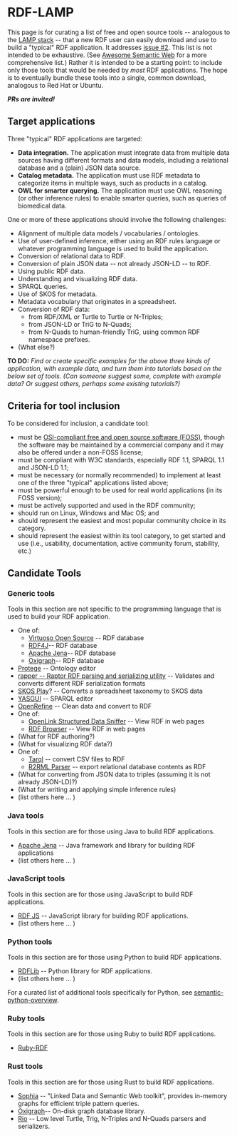 # RDF-LAMP

This page is for curating a list of free and open source tools -- analogous to the [LAMP stack](https://en.wikipedia.org/wiki/LAMP_%28software_bundle%29) -- that a new RDF user can easily download and use to build a "typical" RDF application.  It addresses [issue #2](https://github.com/w3c/EasierRDF/issues/2).  This list is not intended to be exhaustive.  (See [Awesome Semantic Web](https://github.com/semantalytics/awesome-semantic-web) for a more comprehensive list.)  Rather it is intended to be a starting point: to include only those tools that would be needed by _most_ RDF applications.  The hope is to eventually bundle these tools into a single, common download, analogous to Red Hat or Ubuntu.

_**PRs are invited!**_

## Target applications
Three "typical" RDF applications are targeted:

* **Data integration.** The application must integrate data from multiple data sources having different formats and data models, including a relational database and a (plain) JSON data source.
* **Catalog metadata.** The application must use RDF metadata to categorize items in multiple ways, such as products in a catalog.
* **OWL for smarter querying.** The application must use OWL reasoning (or other inference rules) to enable smarter queries, such as queries of biomedical data.

One or more of these applications should involve the following challenges:

* Alignment of multiple data models / vocabularies / ontologies. 
* Use of user-defined inference, either using an RDF rules language or whatever programming language is used to build the application.
* Conversion of relational data to RDF.
* Conversion of plain JSON data -- not already JSON-LD -- to RDF.
* Using public RDF data.
* Understanding and visualizing RDF data.
* SPARQL queries.
* Use of SKOS for metadata.
* Metadata vocabulary that originates in a spreadsheet.
* Conversion of RDF data:
  * from RDF/XML or Turtle to Turtle or N-Triples; 
  * from JSON-LD or TriG to N-Quads;
  * from N-Quads to human-friendly TriG, using common RDF namespace prefixes.
* (What else?)

**TO DO:** _Find or create specific examples for the above three kinds of application, with example data, and turn them into tutorials based on the below set of tools.   (Can someone suggest some, complete with example data?  Or suggest others, perhaps some existing tutorials?)_

## Criteria for tool inclusion
To be considered for inclusion, a candidate tool:
* must be [OSI-compliant free and open source software (FOSS)](https://opensource.org/), though the software may be maintained by a commercial company and it may also be offered under a non-FOSS license;
* must be compliant with W3C standards, especially RDF 1.1, SPARQL 1.1 and JSON-LD 1.1;
* must be necessary (or normally recommended) to implement at least one of the three "typical" applications listed above;
* must be powerful enough to be used for real world applications (in its FOSS version);
* must be actively supported and used in the RDF community;
* should run on Linux, Windows and Mac OS; and
* should represent the easiest and most popular community choice in its category.
* should represent the easiest within its tool category, to get started and use (i.e., usability, documentation, active community forum, stability, etc.)

## Candidate Tools

### Generic tools
Tools in this section are not specific to the programming language that is used to build your RDF application.

* One of:
  * [Virtuoso Open Source](https://github.com/openlink/virtuoso-opensource/) -- RDF database
  * [RDF4J](https://www.rdf4j.org/)-- RDF database
  * [Apache Jena](https://jena.apache.org/)-- RDF database
  * [Oxigraph](https://github.com/oxigraph/oxigraph)-- RDF database
* [Protege](https://protege.stanford.edu) -- Ontology editor
* [rapper -- Raptor RDF parsing and serializing utility](https://librdf.org/raptor/rapper.html) -- Validates and converts different RDF serialization formats
* [SKOS Play](https://skos-play.sparna.fr/play/about)? -- Converts a spreadsheet taxonomy to SKOS data
* [YASGUI](https://triply.cc/docs/yasgui) -- SPARQL editor 
* [OpenRefine](https://openrefine.org/) -- Clean data and convert to RDF
* One of:
  * [OpenLink Structured Data Sniffer](https://github.com/OpenLinkSoftware/OSDS_extension) -- View RDF in web pages
  * [RDF Browser](https://addons.mozilla.org/en-US/firefox/addon/rdf-browser/) -- View RDF in web pages
* (What for RDF authoring?)
* (What for visualizing RDF data?)
* One of:
  * [Tarql](http://tarql.github.io/) -- convert CSV files to RDF
  * [R2RML Parser](https://github.com/nkons/r2rml-parser) -- export relational database contents as RDF
* (What for converting from JSON data to triples (assuming it is not already JSON-LD)?)
* (What for writing and applying simple inference rules)
* (list others here ... )

### Java tools
Tools in this section are for those using Java to build RDF applications.

* [Apache Jena](https://jena.apache.org/download/index.cgi) -- Java framework and library for building RDF applications
* (list others here ... )

### JavaScript tools
Tools in this section are for those using JavaScript to build RDF applications.

* [RDF JS](https://rdf.js.org/) -- JavaScript library for building RDF applications.
* (list others here ... )

### Python tools
Tools in this section are for those using Python to build RDF applications.

* [RDFLib](https://pypi.org/project/rdflib/) -- Python library for RDF applications.
* (list others here ... )

For a curated list of additional tools specifically for Python, see [semantic-python-overview](https://github.com/pysemtec/semantic-python-overview).

### Ruby tools
Tools in this section are for those using Ruby to build RDF applications.

* [Ruby-RDF](https://github.com/ruby-rdf/linkeddata)

### Rust tools
Tools in this section are for those using Rust to build RDF applications.

* [Sophia](https://github.com/pchampin/sophia_rs) -- "Linked Data and Semantic Web toolkit", provides in-memory graphs for efficient triple pattern queries.
* [Oxigraph](https://github.com/oxigraph/oxigraph)-- On-disk graph database library.
* [Rio](https://crates.io/crates/rio_turtle/0.6.2) --  Low level Turtle, Trig, N-Triples and N-Quads parsers and serializers.
